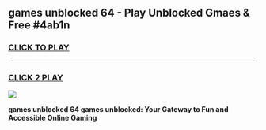 
## games unblocked 64 - Play Unblocked Gmaes & Free #4ab1n
<h3>
<a href="https://news.freeplayer.one?title=games_unblocked_64&ref=03M">CLICK TO PLAY</a></h3>
<hr>

<h3>
<a href="https://news.freeplayer.one?title=games_unblocked_64&ref=03M">CLICK 2 PLAY</a>
  
</h3>

<a href="https://news.freeplayer.one?title=games_unblocked_64&ref=03M"><img src="https://clearcache.store/games.png"></a>


**games unblocked 64 games unblocked: Your Gateway to Fun and Accessible Online Gaming**
